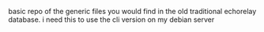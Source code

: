 basic repo of the generic files you would find in the old traditional echorelay database. i need this to use the cli version on my debian server
